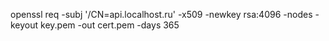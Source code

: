 openssl req -subj '/CN=api.localhost.ru' -x509 -newkey rsa:4096 -nodes -keyout key.pem -out cert.pem -days 365